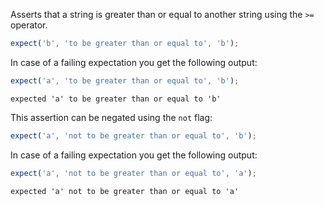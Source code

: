 Asserts that a string is greater than or equal to another string using
the `>=` operator.

```js
expect('b', 'to be greater than or equal to', 'b');
```

In case of a failing expectation you get the following output:

```js
expect('a', 'to be greater than or equal to', 'b');
```

```output
expected 'a' to be greater than or equal to 'b'
```

This assertion can be negated using the `not` flag:

```js
expect('a', 'not to be greater than or equal to', 'b');
```

In case of a failing expectation you get the following output:

```js
expect('a', 'not to be greater than or equal to', 'a');
```

```output
expected 'a' not to be greater than or equal to 'a'
```

